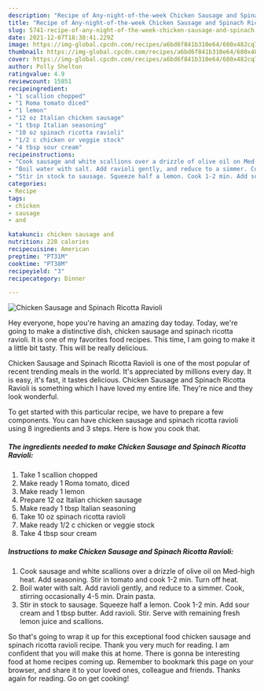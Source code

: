 ```yaml
---
description: "Recipe of Any-night-of-the-week Chicken Sausage and Spinach Ricotta Ravioli"
title: "Recipe of Any-night-of-the-week Chicken Sausage and Spinach Ricotta Ravioli"
slug: 5741-recipe-of-any-night-of-the-week-chicken-sausage-and-spinach-ricotta-ravioli
date: 2021-12-07T18:38:41.229Z
image: https://img-global.cpcdn.com/recipes/a6bd6f841b310e64/680x482cq70/chicken-sausage-and-spinach-ricotta-ravioli-recipe-main-photo.jpg
thumbnail: https://img-global.cpcdn.com/recipes/a6bd6f841b310e64/680x482cq70/chicken-sausage-and-spinach-ricotta-ravioli-recipe-main-photo.jpg
cover: https://img-global.cpcdn.com/recipes/a6bd6f841b310e64/680x482cq70/chicken-sausage-and-spinach-ricotta-ravioli-recipe-main-photo.jpg
author: Polly Shelton
ratingvalue: 4.9
reviewcount: 15851
recipeingredient:
- "1 scallion chopped"
- "1 Roma tomato diced"
- "1 lemon"
- "12 oz Italian chicken sausage"
- "1 tbsp Italian seasoning"
- "10 oz spinach ricotta ravioli"
- "1/2 c chicken or veggie stock"
- "4 tbsp sour cream"
recipeinstructions:
- "Cook sausage and white scallions over a drizzle of olive oil on Med-high heat. Add seasoning. Stir in tomato and cook 1-2 min. Turn off heat."
- "Boil water with salt. Add ravioli gently, and reduce to a simmer. Cook, stirring occasionally 4-5 min. Drain pasta."
- "Stir in stock to sausage. Squeeze half a lemon. Cook 1-2 min. Add sour cream and 1 tbsp butter. Add ravioli. Stir. Serve with remaining fresh lemon juice and scallions."
categories:
- Recipe
tags:
- chicken
- sausage
- and

katakunci: chicken sausage and 
nutrition: 228 calories
recipecuisine: American
preptime: "PT31M"
cooktime: "PT38M"
recipeyield: "3"
recipecategory: Dinner

---
```



![Chicken Sausage and Spinach Ricotta Ravioli](https://img-global.cpcdn.com/recipes/a6bd6f841b310e64/680x482cq70/chicken-sausage-and-spinach-ricotta-ravioli-recipe-main-photo.jpg)

Hey everyone, hope you're having an amazing day today. Today, we're going to make a distinctive dish, chicken sausage and spinach ricotta ravioli. It is one of my favorites food recipes. This time, I am going to make it a little bit tasty. This will be really delicious.

Chicken Sausage and Spinach Ricotta Ravioli is one of the most popular of recent trending meals in the world. It's appreciated by millions every day. It is easy, it's fast, it tastes delicious. Chicken Sausage and Spinach Ricotta Ravioli is something which I have loved my entire life. They're nice and they look wonderful.




To get started with this particular recipe, we have to prepare a few components. You can have chicken sausage and spinach ricotta ravioli using 8 ingredients and 3 steps. Here is how you cook that.

<!--inarticleads1-->

##### The ingredients needed to make Chicken Sausage and Spinach Ricotta Ravioli:

1. Take 1 scallion chopped
1. Make ready 1 Roma tomato, diced
1. Make ready 1 lemon
1. Prepare 12 oz Italian chicken sausage
1. Make ready 1 tbsp Italian seasoning
1. Take 10 oz spinach ricotta ravioli
1. Make ready 1/2 c chicken or veggie stock
1. Take 4 tbsp sour cream




<!--inarticleads2-->

##### Instructions to make Chicken Sausage and Spinach Ricotta Ravioli:

1. Cook sausage and white scallions over a drizzle of olive oil on Med-high heat. Add seasoning. Stir in tomato and cook 1-2 min. Turn off heat.
1. Boil water with salt. Add ravioli gently, and reduce to a simmer. Cook, stirring occasionally 4-5 min. Drain pasta.
1. Stir in stock to sausage. Squeeze half a lemon. Cook 1-2 min. Add sour cream and 1 tbsp butter. Add ravioli. Stir. Serve with remaining fresh lemon juice and scallions.




So that's going to wrap it up for this exceptional food chicken sausage and spinach ricotta ravioli recipe. Thank you very much for reading. I am confident that you will make this at home. There is gonna be interesting food at home recipes coming up. Remember to bookmark this page on your browser, and share it to your loved ones, colleague and friends. Thanks again for reading. Go on get cooking!
